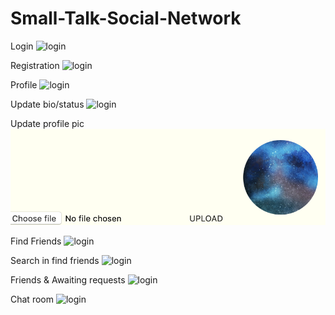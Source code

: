 # Small-Talk-Social-Network
Login 
![login](githubImages/login.png)

Registration
![login](githubImages/register.png)

Profile
![login](githubImages/profile.png)

Update bio/status
![login](githubImages/bioeditor.png)

Update profile pic
![login](githubImages/picupload.png)

Find Friends
![login](githubImages/finfriends.png)

Search in find friends
![login](githubImages/searchinfindfriends.png)

Friends & Awaiting requests
![login](githubImages/friends&awaiting.png)

Chat room
![login](githubImages/chatroom.png)
